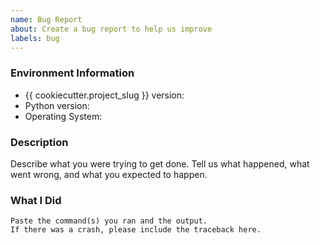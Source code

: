 ```yaml
---
name: Bug Report
about: Create a bug report to help us improve
labels: bug
---
```


<!-- Please search existing issues to avoid creating duplicates. -->

### Environment Information

-   {{ cookiecutter.project_slug }} version:
-   Python version:
-   Operating System:

### Description

Describe what you were trying to get done.
Tell us what happened, what went wrong, and what you expected to happen.

### What I Did

```
Paste the command(s) you ran and the output.
If there was a crash, please include the traceback here.
```
